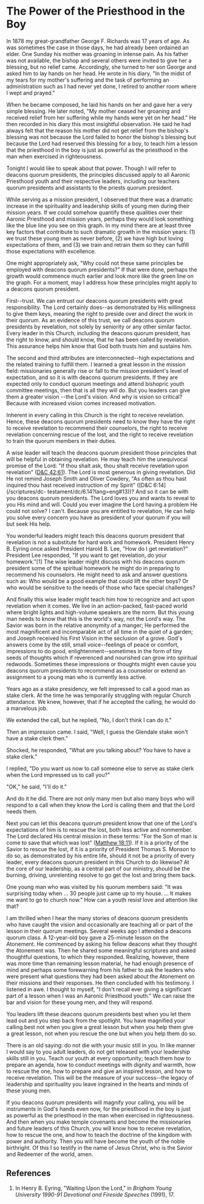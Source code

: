 # The Power of the Priesthood in the Boy

In 1878 my great-grandfather George F. Richards was 17 years of age. As was
sometimes the case in those days, he had already been ordained an elder. One
Sunday his mother was groaning in intense pain. As his father was not
available, the bishop and several others were invited to give her a blessing,
but no relief came. Accordingly, she turned to her son George and asked him to
lay hands on her head. He wrote in his diary, "In the midst of my tears for my
mother's suffering and the task of performing an administration such as I had
never yet done, I retired to another room where I wept and prayed."

When he became composed, he laid his hands on her and gave her a very simple
blessing. He later noted, "My mother ceased her groaning and received relief
from her suffering while my hands were yet on her head." He then recorded in
his diary this most insightful observation. He said he had always felt that
the reason his mother did not get relief from the bishop's blessing was not
because the Lord failed to honor the bishop's blessing but because the Lord
had reserved this blessing for a boy, to teach him a lesson that the
priesthood in the boy is just as powerful as the priesthood in the man when
exercised in righteousness.

Tonight I would like to speak about that power. Though I will refer to deacons
quorum presidents, the principles discussed apply to all Aaronic Priesthood
youth and their respective leaders, including our teachers quorum presidents
and assistants to the priests quorum president.

While serving as a mission president, I observed that there was a dramatic
increase in the spirituality and leadership skills of young men during their
mission years. If we could somehow quantify these qualities over their Aaronic
Priesthood and mission years, perhaps they would look something like the blue
line you see on this graph. In my mind there are at least three key factors
that contribute to such dramatic growth in the mission years: (1) we trust
these young men as never before, (2) we have high but loving expectations of
them, and (3) we train and retrain them so they can fulfill those expectations
with excellence.

One might appropriately ask, "Why could not these same principles be employed
with deacons quorum presidents?" If that were done, perhaps the growth would
commence much earlier and look more like the green line on the graph. For a
moment, may I address how these principles might apply to a deacons quorum
president.

First--trust. We can entrust our deacons quorum presidents with great
responsibility. The Lord certainly does--as demonstrated by His willingness to
give them keys, meaning the right to preside over and direct the work in their
quorum. As an evidence of this trust, we call deacons quorum presidents by
revelation, not solely by seniority or any other similar factor. Every leader
in this Church, including the deacons quorum president, has the right to know,
and should know, that he has been called by revelation. This assurance helps
him know that God both trusts him and sustains him.

The second and third attributes are interconnected--high expectations and the
related training to fulfill them. I learned a great lesson in the mission
field: missionaries generally rise or fall to the mission president's level of
expectation, and so it is with deacons quorum presidents. If they are expected
only to conduct quorum meetings and attend bishopric youth committee meetings,
then that is all they will do. But you leaders can give them a greater vision
--the Lord's vision. And why is vision so critical? Because with increased
vision comes increased motivation.

Inherent in every calling in this Church is the right to receive revelation.
Hence, these deacons quorum presidents need to know they have the right to
receive revelation to recommend their counselors, the right to receive
revelation concerning rescue of the lost, and the right to receive revelation
to train the quorum members in their duties.

A wise leader will teach the deacons quorum president those principles that
will be helpful in obtaining revelation. He may teach him the unequivocal
promise of the Lord: "If thou shalt ask, thou shalt receive revelation upon
revelation" ([D&amp;C 42:61](/scriptures/dc-testament/dc/42.61?lang=eng#60)).
The Lord is most generous in giving revelation. Did He not remind Joseph Smith
and Oliver Cowdery, "As often as thou hast inquired thou hast received
instruction of my Spirit" ([D&amp;C 6:14](/scriptures/dc-
testament/dc/6.14?lang=eng#13))? And so it can be with you deacons quorum
presidents. The Lord loves you and wants to reveal to you His mind and will.
Could you ever imagine the Lord having a problem He could not solve? I can't.
Because you are entitled to revelation, He can help you solve every concern
you have as president of your quorum if you will but seek His help.

You wonderful leaders might teach this deacons quorum president that
revelation is not a substitute for hard work and homework. President Henry B.
Eyring once asked President Harold B. Lee, "How do I get revelation?"
President Lee responded, "If you want to get revelation, do your homework."[1]
The wise leader might discuss with his deacons quorum president some of the
spiritual homework he might do in preparing to recommend his counselors. He
might need to ask and answer questions such as: Who would be a good example
that could lift the other boys? Or who would be sensitive to the needs of
those who face special challenges?

And finally this wise leader might teach him how to recognize and act upon
revelation when it comes. We live in an action-packed, fast-paced world where
bright lights and high-volume speakers are the norm. But this young man needs
to know that this is the world's way, not the Lord's way. The Savior was born
in the relative anonymity of a manger; He performed the most magnificent and
incomparable act of all time in the quiet of a garden; and Joseph received his
First Vision in the seclusion of a grove. God's answers come by the still,
small voice--feelings of peace or comfort, impressions to do good,
enlightenment--sometimes in the form of tiny seeds of thoughts which if
reverenced and nourished can grow into spiritual redwoods. Sometimes these
impressions or thoughts might even cause you deacons quorum presidents to
recommend as a counselor or extend an assignment to a young man who is
currently less active.

Years ago as a stake presidency, we felt impressed to call a good man as stake
clerk. At the time he was temporarily struggling with regular Church
attendance. We knew, however, that if he accepted the calling, he would do a
marvelous job.

We extended the call, but he replied, "No, I don't think I can do it."

Then an impression came. I said, "Well, I guess the Glendale stake won't have
a stake clerk then."

Shocked, he responded, "What are you talking about? You have to have a stake
clerk."

I replied, "Do you want us now to call someone else to serve as stake clerk
when the Lord impressed us to call you?"

"OK," he said, "I'll do it."

And do it he did. There are not only many men but also many boys who will
respond to a call when they know the Lord is calling them and that the Lord
needs them.

Next you can let this deacons quorum president know that one of the Lord's
expectations of him is to rescue the lost, both less active and nonmember. The
Lord declared His central mission in these terms: "For the Son of man is come
to save that which was lost" ([Matthew
18:11](/scriptures/nt/matt/18.11?lang=eng#10)). If it is a priority of the
Savior to rescue the lost, if it is a priority of President Thomas S. Monson
to do so, as demonstrated by his entire life, should it not be a priority of
every leader, every deacons quorum president in this Church to do likewise? At
the core of our leadership, as a central part of our ministry, should be the
burning, driving, unrelenting resolve to go get the lost and bring them back.

One young man who was visited by his quorum members said: "It was surprising
today when ... 30 people just came up to my house. ... It makes me want to go to
church now." How can a youth resist love and attention like that?

I am thrilled when I hear the many stories of deacons quorum presidents who
have caught the vision and occasionally are teaching all or part of the lesson
in their quorum meetings. Several weeks ago I attended a deacons quorum class.
A 12-year-old boy gave a 25-minute lesson on the Atonement. He commenced by
asking his fellow deacons what they thought the Atonement was. Then he shared
some meaningful scriptures and asked thoughtful questions, to which they
responded. Realizing, however, there was more time than remaining lesson
material, he had enough presence of mind and perhaps some forewarning from his
father to ask the leaders who were present what questions they had been asked
about the Atonement on their missions and their responses. He then concluded
with his testimony. I listened in awe. I thought to myself, "I don't recall
ever giving a significant part of a lesson when I was an Aaronic Priesthood
youth." We can raise the bar and vision for these young men, and they will
respond.

You leaders lift these deacons quorum presidents best when you let them lead
out and you step back from the spotlight. You have magnified your calling best
not when you give a great lesson but when you help them give a great lesson,
not when you rescue the one but when you help them do so.

There is an old saying: do not die with your music still in you. In like
manner I would say to you adult leaders, do not get released with your
leadership skills still in you. Teach our youth at every opportunity; teach
them how to prepare an agenda, how to conduct meetings with dignity and
warmth, how to rescue the one, how to prepare and give an inspired lesson, and
how to receive revelation. This will be the measure of your success--the
legacy of leadership and spirituality you leave ingrained in the hearts and
minds of these young men.

If you deacons quorum presidents will magnify your calling, you will be
instruments in God's hands even now, for the priesthood in the boy is just as
powerful as the priesthood in the man when exercised in righteousness. And
then when you make temple covenants and become the missionaries and future
leaders of this Church, you will know how to receive revelation, how to rescue
the one, and how to teach the doctrine of the kingdom with power and
authority. Then you will have become the youth of the noble birthright. Of
this I so testify in the name of Jesus Christ, who is the Savior and Redeemer
of the world, amen.

## References

  1. In Henry B. Eyring, "Waiting Upon the Lord," in _Brigham Young University 1990-91 Devotional and Fireside Speeches_ (1991), 17.

